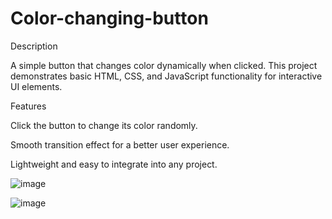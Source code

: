 # Color-changing-button

Description

A simple button that changes color dynamically when clicked. This project demonstrates basic HTML, CSS, and JavaScript functionality for interactive UI elements.

Features

Click the button to change its color randomly.

Smooth transition effect for a better user experience.

Lightweight and easy to integrate into any project.

![image](https://github.com/user-attachments/assets/8ba47b5f-225c-4d83-b2d8-d582ac11e014)

![image](https://github.com/user-attachments/assets/f8f5badc-31da-42a7-92b2-7615f4587f5b)

